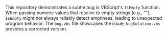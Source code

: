 This repository demonstrates a subtle bug in VBScript's `IsEmpty` function.  When passing numeric values that resolve to empty strings (e.g., ""),  `IsEmpty` might not always reliably detect emptiness, leading to unexpected program behavior. The `bug.vbs` file showcases the issue; `bugSolution.vbs` provides a corrected version.